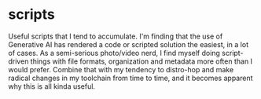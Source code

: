 # scripts
Useful scripts that I tend to accumulate.  I'm finding that the use of Generative AI has rendered a code or scripted solution the easiest, in a lot of cases. As a semi-serious photo/video nerd, I find myself doing script-driven things with file formats, organization and metadata more often than I would prefer. Combine that with my tendency to distro-hop and make radical changes in my toolchain from time to time, and it becomes apparent why this is all kinda useful.
